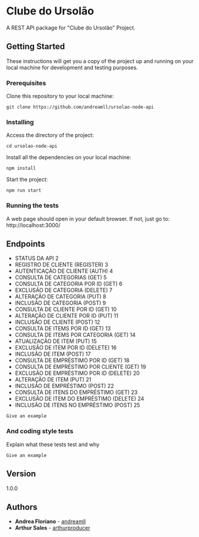 # Clube do Ursolão

A REST API package for "Clube do Ursolão" Project.


## Getting Started

These instructions will get you a copy of the project up and running on your local machine for development and testing purposes.

### Prerequisites

Clone this repository to your local machine:

```
git clone https://github.com/andreamll/ursolao-node-api
```

### Installing

Access the directory of the project:

```
cd ursolao-node-api
```

Install all the dependencies on your local machine:

```
npm install
```

Start the project:

```
npm run start
```

### Running the tests

A web page should open in your default browser. If not, just go to: http://localhost:3000/


## Endpoints

- STATUS DA API	2
- REGISTRO DE CLIENTE (REGISTER)	3
- AUTENTICAÇÃO DE CLIENTE (AUTH)	4
- CONSULTA DE CATEGORIAS (GET)	5
- CONSULTA DE CATEGORIA POR ID (GET)	6
- EXCLUSÃO DE CATEGORIA (DELETE)	7
- ALTERAÇÃO DE CATEGORIA (PUT)	8
- INCLUSÃO DE CATEGORIA (POST)	9
- CONSULTA DE CLIENTE POR ID (GET)	10
- ALTERAÇÃO DE CLIENTE POR ID (PUT)	11
- INCLUSÃO DE CLIENTE (POST)	12
- CONSULTA DE ITEMS POR ID (GET)	13
- CONSULTA DE ITEMS POR CATEGORIA (GET)	14
- ATUALIZAÇÃO DE ITEM (PUT)	15
- EXCLUSÃO DE ITEM POR ID (DELETE)	16
- INCLUSÃO DE ITEM (POST)	17
- CONSULTA DE EMPRÉSTIMO POR ID (GET)	18
- CONSULTA DE EMPRÉSTIMO POR CLIENTE (GET)	19
- EXCLUSÃO DE EMPRÉSTIMO POR ID (DELETE)	20
- ALTERAÇÃO DE ITEM (PUT)	21
- INCLUSÃO DE EMPRÉSTIMO (POST)	22
- CONSULTA DE ITENS DO EMPRÉSTIMO (GET)	23
- EXCLUSÃO DE ITEM DO EMPRÉSTIMO (DELETE)	24
- INCLUSÃO DE ITENS NO EMPRÉSTIMO (POST)	25



```
Give an example
```

### And coding style tests

Explain what these tests test and why

```
Give an example
```

## Version

1.0.0


## Authors

* **Andrea Floriano** - [andreamll](https://github.com/andreamll)
* **Arthur Sales** - [arthurproducer](https://github.com/arthurproducer)

